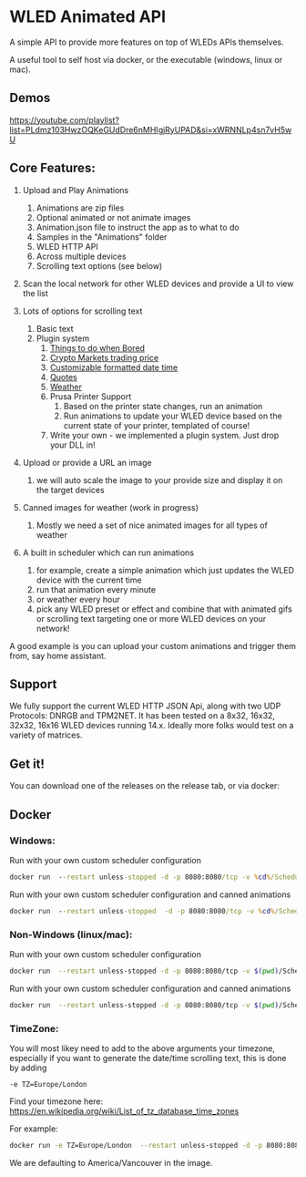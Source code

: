 # WLED Animated API

A simple API to provide more features on top of WLEDs APIs themselves.

A useful tool to self host via docker, or the executable (windows, linux or mac).  

## Demos
https://youtube.com/playlist?list=PLdmz103HwzOQKeGUdDre6nMHIgjRyUPAD&si=xWRNNLp4sn7vH5wU



## Core Features:

1. Upload and Play Animations
	1. Animations are zip files
	1. Optional animated or not animate images
	1. Animation.json file to instruct the app as to what to do
	1. Samples in the "Animations" folder
	1. WLED HTTP API 
	1. Across multiple devices
	1. Scrolling text options (see below)

2. Scan the local network for other WLED devices and provide a UI to view the list

3. Lots of options for scrolling text
	1. Basic text
	1. Plugin system
		1. [Things to do when Bored]()
		1. [Crypto Markets trading price](https://youtube.com/shorts/akgyh8ZLbqE?si=7CibZ1xyk1kBUBAW)
		1. [Customizable formatted date time](https://youtube.com/shorts/ngPygW_XpbI?si=xkq6Gq4V81VrTEXD)
		1. [Quotes](https://youtube.com/shorts/x73_-OVXjjI?si=KiuSWRdG9IEos_Xo)
   		1. [Weather](https://youtube.com/shorts/K3KJeIrk0qM?si=uLeiZKgxX6nGDImm)
		1. Prusa Printer Support
			1. Based on the printer state changes, run an animation
			1. Run animations to update your WLED device based on the current state of your printer, templated of course!
		1. Write your own - we implemented a plugin system.  Just drop your DLL in!

4. Upload or provide a URL an image
	1. we will auto scale the image to your provide size and display it on the target devices

5. Canned images for weather (work in progress)
	1. Mostly we need a set of nice animated images for all types of weather

6. A built in scheduler which can run animations
	1. for example, create a simple animation which just updates the WLED device with the current time
	1. run that animation every minute
	1. or weather every hour
	1. pick any WLED preset or effect and combine that with animated gifs or scrolling text targeting one or more WLED devices on your network!

A good example is you can upload your custom animations and trigger them from, say home assistant.


## Support
We fully support the current WLED HTTP JSON Api, along with two UDP Protocols: DNRGB and TPM2NET.  It has been tested on a 8x32, 16x32, 32x32, 16x16 WLED devices running 14.x. Ideally more folks would test on a variety of matrices.  


## Get it!

You can download one of the releases on the release tab, or via docker:

## Docker

### Windows:


Run with your own custom scheduler configuration

```cmd
docker run  --restart unless-stopped -d -p 8080:8080/tcp -v %cd%/Schedule.json:/app/Schedule.json --name wledanimateapi robchartier/wledanimateapi
```

Run with your own custom scheduler configuration and canned animations

```cmd
docker run  --restart unless-stopped  -d -p 8080:8080/tcp -v %cd%/Schedule.json:/app/Schedule.json -v %cd%/Animations:/app/Animations  --name wledanimateapi robchartier/wledanimateapi
````

### Non-Windows (linux/mac):

Run with your own custom scheduler configuration

```bash
docker run  --restart unless-stopped -d -p 8080:8080/tcp -v $(pwd)/Schedule.json:/app/Schedule.json --name wledanimateapi robchartier/wledanimateapi
```

Run with your own custom scheduler configuration and canned animations
```bash
docker run  --restart unless-stopped -d -p 8080:8080/tcp -v $(pwd)/Schedule.json:/app/Schedule.json -v $(pwd)/Animations:/app/Animations --name wledanimateapi robchartier/wledanimateapi
```

### TimeZone:
You will most likey need to add to the above arguments your timezone, especially if you want to generate the date/time scrolling text, this is done by adding

```
-e TZ=Europe/London

```

Find your timezone here: https://en.wikipedia.org/wiki/List_of_tz_database_time_zones

For example:
```bash
docker run -e TZ=Europe/London  --restart unless-stopped -d -p 8080:8080/tcp -v $(pwd)/Schedule.json:/app/Schedule.json -v $(pwd)/Animations:/app/Animations --name wledanimateapi robchartier/wledanimateapi
```

We are defaulting to America/Vancouver in the image.

